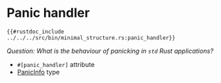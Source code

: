 # Panic handler

```rust,noplaypen
{{#rustdoc_include ../../../src/bin/minimal_structure.rs:panic_handler}}
```

*Question: What is the behaviour of panicking in `std` Rust applications?*

- `#[panic_handler]` attribute
- [PanicInfo](https://doc.rust-lang.org/core/panic/struct.PanicInfo.html) type
